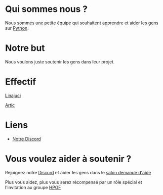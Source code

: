 # Qui sommes nous ?

Nous sommes une petite équipe qui souhaitent apprendre et aider les gens sur [Python](https://www.python.org/).

# Notre but

Nous voulons juste soutenir les gens dans leur projet.

# Effectif

[Linajuci](https://discord.com/users/635850922475651073)

[Artic](https://discord.com/users/855783629047988274)

# Liens

- [Notre Discord](https://discord.gg/kNNa8P3Ajy)

# Vous voulez aider à soutenir ?

Rejoignez notre [Discord](https://discord.gg/kNNa8P3Ajy) et aider les gens dans le [salon demande d'aide](https://discord.com/channels/867371171887579147/867384343180869653)

Plus vous aidez, plus vous serez récompensé par un rôle spécial et l'invitation au groupe [HPGF](https://github.com/Help-Python-Group-FR)
